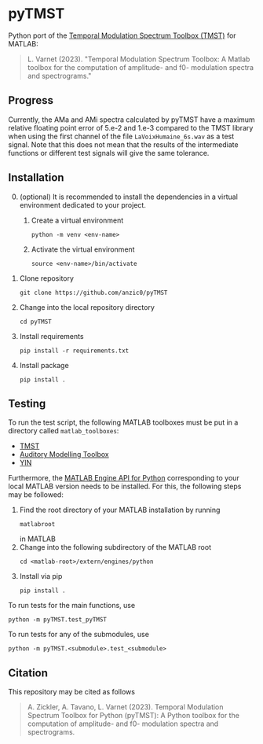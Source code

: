 # pyTMST

Python port of the [Temporal Modulation Spectrum Toolbox
(TMST)](https://github.com/LeoVarnet/TMST) for MATLAB:
> L. Varnet (2023). "Temporal Modulation Spectrum Toolbox: A Matlab toolbox
> for the computation of amplitude- and f0- modulation spectra and
> spectrograms."


## Progress

Currently, the AMa and AMi spectra calculated by pyTMST have a maximum relative
floating point error of 5.e-2 and 1.e-3 compared to the TMST library when using
the first channel of the file `LaVoixHumaine_6s.wav` as a test signal. Note
that this does not mean that the results of the intermediate functions or
different test signals will give the same tolerance.


## Installation

0. (optional) It is recommended to install the dependencies in a virtual
   environment dedicated to your project.
   1. Create a virtual environment
      ```
      python -m venv <env-name>
      ```
   2. Activate the virtual environment
      ```
      source <env-name>/bin/activate
      ```

1. Clone repository
   ```
   git clone https://github.com/anzic0/pyTMST
   ```
2. Change into the local repository directory
   ```
   cd pyTMST
   ```
3. Install requirements
   ```
   pip install -r requirements.txt
   ```
4. Install package
   ```
   pip install .
   ```

## Testing

To run the test script, the following MATLAB toolboxes must be put in a directory
called ```matlab_toolboxes```:
- [TMST](https://github.com/LeoVarnet/TMST)
- [Auditory Modelling Toolbox](https://amtoolbox.org/)
- [YIN](http://audition.ens.fr/adc/sw/yin.zip)

Furthermore, the [MATLAB Engine API for Python](https://de.mathworks.com/help/matlab/matlab_external/install-the-matlab-engine-for-python.html)
corresponding to your local MATLAB version needs to be installed. For this, the
following steps may be followed:

1. Find the root directory of your MATLAB installation by running
   ```
   matlabroot
   ```
   in MATLAB
2. Change into the following subdirectory of the MATLAB root
   ```
   cd <matlab-root>/extern/engines/python
   ```
3. Install via pip
   ```
   pip install .
   ```

To run tests for the main functions, use
```
python -m pyTMST.test_pyTMST
```

To run tests for any of the submodules, use
```
python -m pyTMST.<submodule>.test_<submodule>
```

## Citation

This repository may be cited as follows
> A. Zickler, A. Tavano, L. Varnet (2023). Temporal Modulation Spectrum Toolbox
> for Python (pyTMST): A Python toolbox for the computation of amplitude- and
> f0- modulation spectra and spectrograms.

